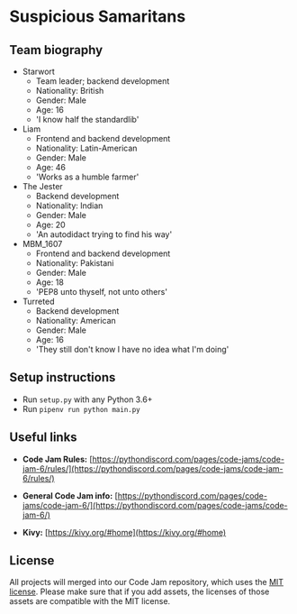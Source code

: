 # Suspicious Samaritans

## Team biography

- Starwort
  - Team leader; backend development
  - Nationality: British
  - Gender: Male
  - Age: 16
  - 'I know half the standardlib'
- Liam
  - Frontend and backend development
  - Nationality: Latin-American
  - Gender: Male
  - Age: 46
  - 'Works as a humble farmer'
- The Jester
  - Backend development
  - Nationality: Indian
  - Gender: Male
  - Age: 20
  - 'An autodidact trying to find his way'
- MBM_1607
  - Frontend and backend development
  - Nationality: Pakistani
  - Gender: Male
  - Age: 18
  - 'PEP8 unto thyself, not unto others'
- Turreted
  - Backend development
  - Nationality: American
  - Gender: Male
  - Age: 16
  - 'They still don't know I have no idea what I'm doing'

## Setup instructions

- Run `setup.py` with any Python 3.6+
- Run `pipenv run python main.py`

## Useful links

- **Code Jam Rules:** [https://pythondiscord.com/pages/code-jams/code-jam-6/rules/](https://pythondiscord.com/pages/code-jams/code-jam-6/rules/)

- **General Code Jam info:** [https://pythondiscord.com/pages/code-jams/code-jam-6/](https://pythondiscord.com/pages/code-jams/code-jam-6/)

- **Kivy:** [https://kivy.org/#home](https://kivy.org/#home)

## License

All projects will merged into our Code Jam repository, which uses the [MIT license](../LICENSE). Please make sure that if you add assets, the licenses of those assets are compatible with the MIT license.
